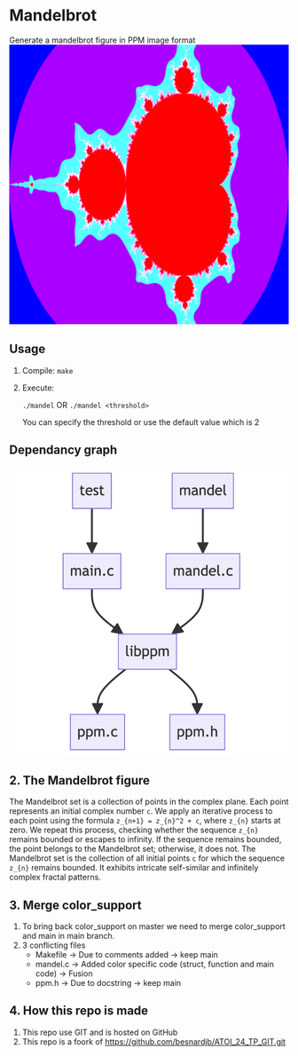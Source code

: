 # Mandelbrot
Generate a mandelbrot figure in PPM image format
![mandelbrot figure](./doc/m.png)

## Usage
1. Compile: `make`
2. Execute: 
   
   `./mandel`  OR  `./mandel <threshold>`
   
   You can specify the threshold or use the default value which is 2

## Dependancy graph
![dependacy graph](./doc/dependancygraph.png)

## 2. The Mandelbrot figure
The Mandelbrot set is a collection of points in the complex plane. Each point represents an initial complex number `c`. We apply an iterative process to each point using the formula `z_{n+1} = z_{n}^2 + c`, where `z_{n}` starts at zero. We repeat this process, checking whether the sequence `z_{n}` remains bounded or escapes to infinity. If the sequence remains bounded, the point belongs to the Mandelbrot set; otherwise, it does not. The Mandelbrot set is the collection of all initial points `c` for which the sequence `z_{n}` remains bounded. It exhibits intricate self-similar and infinitely complex fractal patterns.

## 3. Merge color_support
1. To bring back color_support on master we need to merge color_support and main in main branch.
2. 3 conflicting files 
   - Makefile -> Due to comments added -> keep main
   - mandel.c -> Added color specific code (struct, function and main code) -> Fusion
   - ppm.h -> Due to docstring -> keep main

## 4. How this repo is made
1. This repo use GIT and is hosted on GitHub
2. This repo is a foork of https://github.com/besnardjb/ATOI_24_TP_GIT.git


